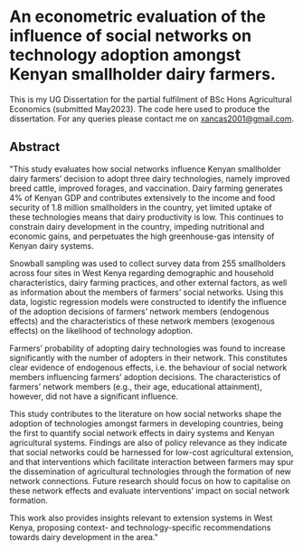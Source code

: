 # An econometric evaluation of the influence of social networks on technology adoption amongst Kenyan smallholder dairy farmers. 
This is my UG Dissertation for the partial fulfilment of BSc Hons Agricultural Economics (submitted May2023). The code here used to produce the dissertation. For any queries please contact me on xancas2001@gmail.com.

## Abstract
"This study evaluates how social networks influence Kenyan smallholder dairy farmers’ decision to adopt three dairy technologies, namely improved breed cattle, improved forages, and vaccination. Dairy farming generates 4% of Kenyan GDP and contributes extensively to the income and food security of 1.8 million smallholders in the country, yet limited uptake of these technologies means that dairy productivity is low. This continues to constrain dairy development in the country, impeding nutritional and economic gains, and perpetuates the high greenhouse-gas intensity of Kenyan dairy systems.

Snowball sampling was used to collect survey data from 255 smallholders across four sites in West Kenya regarding demographic and household characteristics, dairy farming practices, and other external factors, as well as information about the members of farmers’ social networks. Using this data, logistic regression models were constructed to identify the influence of the adoption decisions of farmers’ network members (endogenous effects) and the characteristics of these network members (exogenous effects) on the likelihood of technology adoption.

Farmers’ probability of adopting dairy technologies was found to increase significantly with the number of adopters in their network. This constitutes clear evidence of endogenous effects, i.e. the behaviour of social network members influencing farmers’ adoption decisions. The characteristics of farmers’ network members (e.g., their age, educational attainment), however, did not have a significant influence. 

This study contributes to the literature on how social networks shape the adoption of technologies amongst farmers in developing countries, being the first to quantify social network effects in dairy systems and Kenyan agricultural systems. Findings are also of policy relevance as they indicate that social networks could be harnessed for low-cost agricultural extension, and that interventions which facilitate interaction between farmers may spur the dissemination of agricultural technologies through the formation of new network connections. Future research should focus on how to capitalise on these network effects and evaluate interventions’ impact on social network formation.

This work also provides insights relevant to extension systems in West Kenya, proposing context- and technology-specific recommendations towards dairy development in the area."
